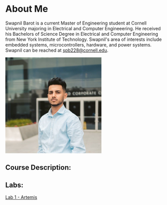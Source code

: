 # About Me
Swapnil Barot is a current Master of Engineering student at Cornell University majoring in Electrical and Computer Engineeering. He received his Bachelors of Science Degree in Electrical and Computer Engineering from New York Institute of Technology. Swapnil's area of interests include embedded systems, microcontrollers, hardware, and power systems. Swapnil can be reached at spb228@cornell.edu.

<img src="./images/SwapnilBarot.jpg" width="300" height="300" alt="hi" class="inline"/>

## Course Description:


## Labs:
[Lab 1 - Artemis](./labs/lab1.md) <br/>


